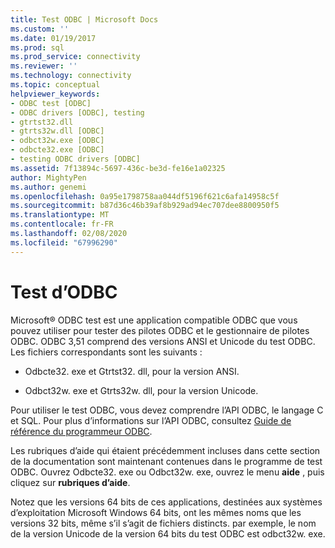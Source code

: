 ```yaml
---
title: Test ODBC | Microsoft Docs
ms.custom: ''
ms.date: 01/19/2017
ms.prod: sql
ms.prod_service: connectivity
ms.reviewer: ''
ms.technology: connectivity
ms.topic: conceptual
helpviewer_keywords:
- ODBC test [ODBC]
- ODBC drivers [ODBC], testing
- gtrtst32.dll
- gtrts32w.dll [ODBC]
- odbct32w.exe [ODBC]
- odbcte32.exe [ODBC]
- testing ODBC drivers [ODBC]
ms.assetid: 7f13894c-5697-436c-be3d-fe16e1a02325
author: MightyPen
ms.author: genemi
ms.openlocfilehash: 0a95e1798758aa044df5196f621c6afa14958c5f
ms.sourcegitcommit: b87d36c46b39af8b929ad94ec707dee8800950f5
ms.translationtype: MT
ms.contentlocale: fr-FR
ms.lasthandoff: 02/08/2020
ms.locfileid: "67996290"
---
```

# <a name="odbc-test"></a>Test d’ODBC
Microsoft® ODBC test est une application compatible ODBC que vous pouvez utiliser pour tester des pilotes ODBC et le gestionnaire de pilotes ODBC. ODBC 3,51 comprend des versions ANSI et Unicode du test ODBC. Les fichiers correspondants sont les suivants :  
  
-   Odbcte32. exe et Gtrtst32. dll, pour la version ANSI.  
  
-   Odbct32w. exe et Gtrts32w. dll, pour la version Unicode.  
  
 Pour utiliser le test ODBC, vous devez comprendre l’API ODBC, le langage C et SQL. Pour plus d’informations sur l’API ODBC, consultez [Guide de référence du programmeur ODBC](../odbc/reference/odbc-programmer-s-reference.md).  
  
 Les rubriques d’aide qui étaient précédemment incluses dans cette section de la documentation sont maintenant contenues dans le programme de test ODBC. Ouvrez Odbcte32. exe ou Odbct32w. exe, ouvrez le menu **aide** , puis cliquez sur **rubriques d’aide**.  
  
 Notez que les versions 64 bits de ces applications, destinées aux systèmes d’exploitation Microsoft Windows 64 bits, ont les mêmes noms que les versions 32 bits, même s’il s’agit de fichiers distincts. par exemple, le nom de la version Unicode de la version 64 bits du test ODBC est odbct32w. exe.
